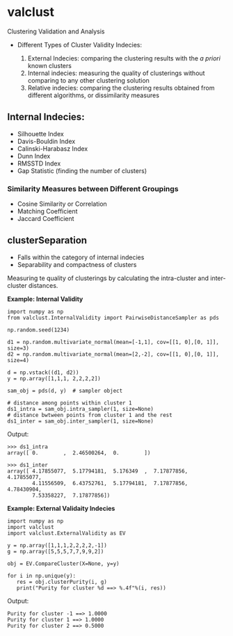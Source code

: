 valclust
========

Clustering Validation and Analysis


  * Different Types of Cluster Validity Indecies:

    1. External Indecies: comparing the clustering results with the *a priori* known clusters
    2. Internal indecies: measuring the quality of clusterings without comparing to any other clustering solution
    3. Relative indecies: comparing the clustering results obtained from different algorithms, or dissimilarity measures 


## Internal Indecies:

  * Silhouette Index
  * Davis-Bouldin Index
  * Calinski-Harabasz Index
  * Dunn Index
  * RMSSTD Index
  * Gap Statistic (finding the number of clusters)


### Similarity Measures between Different Groupings

  * Cosine Similarity or Correlation 
  * Matching Coefficient
  * Jaccard Coefficient
  

## clusterSeparation

  * Falls within the category of internal indecies
  * Separability and compactness of clusters

Measuring te quality of clusterings by calculating the intra-cluster and inter-cluster distances.



  **Example: Internal Validity**

```
import numpy as np
from valclust.InternalValidity import PairwiseDistanceSampler as pds

np.random.seed(1234)

d1 = np.random.multivariate_normal(mean=[-1,1], cov=[[1, 0],[0, 1]], size=3)
d2 = np.random.multivariate_normal(mean=[2,-2], cov=[[1, 0],[0, 1]], size=4)

d = np.vstack((d1, d2))
y = np.array([1,1,1, 2,2,2,2])

sam_obj = pds(d, y)  # sampler object

# distance among points within cluster 1
ds1_intra = sam_obj.intra_sampler(1, size=None) 
# distance bwtween points from cluster 1 and the rest
ds1_inter = sam_obj.inter_sampler(1, size=None)

```
Output:
```
>>> ds1_intra
array([ 0.        ,  2.46500264,  0.        ])

>>> ds1_inter
array([ 4.17855077,  5.17794181,  5.176349  ,  7.17877856,  4.17855077,
        4.11556509,  6.43752761,  5.17794181,  7.17877856,  4.78430904,
        7.53358227,  7.17877856])
```


  **Example: External Validaity Indecies**

```
import numpy as np
import valclust
import valclust.ExternalValidity as EV

y = np.array([1,1,1,2,2,2,2,-1])
g = np.array([5,5,5,7,7,9,9,2])

obj = EV.CompareCluster(X=None, y=y)

for i in np.unique(y):
   res = obj.clusterPurity(i, g)
   print("Purity for cluster %d ==> %.4f"%(i, res))
```
Output: 
```
Purity for cluster -1 ==> 1.0000
Purity for cluster 1 ==> 1.0000
Purity for cluster 2 ==> 0.5000


```
